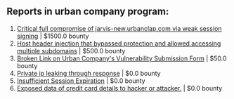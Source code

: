 ## Reports in urban company program:
1. [Critical full compromise of jarvis-new.urbanclap.com via weak session signing](https://hackerone.com/reports/1380121) | $1500.0 bounty
2. [Host header injection that bypassed protection and allowed accessing multiple subdomains](https://hackerone.com/reports/1783015) | $500.0 bounty
3. [Broken Link on Urban Company's Vulnerability Submission Form](https://hackerone.com/reports/1239334) | $50.0 bounty
4. [Private ip leaking through response](https://hackerone.com/reports/622937) | $0.0 bounty
5. [Insufficient Session Expiration](https://hackerone.com/reports/1241483) | $0.0 bounty
6. [Exposed data of credit card details to hacker or attacker.](https://hackerone.com/reports/1245094) | $0.0 bounty